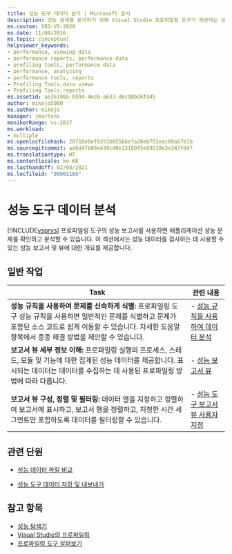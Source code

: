 ```yaml
---
title: 성능 도구 데이터 분석 | Microsoft 문서
description: 성능 문제를 분석하기 위해 Visual Studio 프로파일링 도구가 제공하는 성능 보고서 및 뷰에 관해 알아봅니다.
ms.custom: SEO-VS-2020
ms.date: 11/04/2016
ms.topic: conceptual
helpviewer_keywords:
- performance, viewing data
- performance reports, performance data
- profiling tools, performance data
- performance, analyzing
- performance tools, reports
- Profiling Tools,data views
- Profiling Tools,reports
ms.assetid: ae3e198a-b994-4ecb-a633-dec98bd4fd45
author: mikejo5000
ms.author: mikejo
manager: jmartens
monikerRange: vs-2017
ms.workload:
- multiple
ms.openlocfilehash: 20718e0ef9351b055bbefa28eb751eac88a67b1b
ms.sourcegitcommit: ae6d47b09a439cd0e13180f5e89510e3e347fd47
ms.translationtype: HT
ms.contentlocale: ko-KR
ms.lasthandoff: 02/08/2021
ms.locfileid: "99901165"
---
```

# <a name="analyze-performance-tools-data"></a>성능 도구 데이터 분석
[!INCLUDE[vsprvs](../code-quality/includes/vsprvs_md.md)] 프로파일링 도구의 성능 보고서를 사용하면 애플리케이션 성능 문제를 확인하고 분석할 수 있습니다. 이 섹션에서는 성능 데이터를 검사하는 데 사용할 수 있는 성능 보고서 및 뷰에 대한 개요를 제공합니다.

## <a name="common-tasks"></a>일반 작업

|Task|관련 내용|
|----------|---------------------|
|**성능 규칙을 사용하여 문제를 신속하게 식별:** 프로파일링 도구 성능 규칙을 사용하면 일반적인 문제를 식별하고 문제가 포함된 소스 코드로 쉽게 이동할 수 있습니다. 자세한 도움말 항목에서 종종 해결 방법을 제안할 수 있습니다.|-   [성능 규칙을 사용하여 데이터 분석](../profiling/using-performance-rules-to-analyze-data.md)|
|**보고서 뷰 세부 정보 이해:** 프로파일링 실행의 프로세스, 스레드, 모듈 및 기능에 대한 집계된 성능 데이터를 제공합니다. 표시되는 데이터는 데이터를 수집하는 데 사용된 프로파일링 방법에 따라 다릅니다.|-   [성능 보고서 뷰](../profiling/performance-report-views.md)|
|**보고서 뷰 구성, 정렬 및 필터링:** 데이터 열을 지정하고 정렬하여 보고서에 표시하고, 보고서 행을 정렬하고, 지정한 시간 세그먼트만 포함하도록 데이터를 필터링할 수 있습니다.|-   [성능 도구 보고서 뷰 사용자 지정](../profiling/customizing-performance-tools-report-views.md)|

## <a name="related-sections"></a>관련 단원
- [성능 데이터 파일 비교](../profiling/comparing-performance-data-files.md)

- [성능 도구 데이터 저장 및 내보내기](../profiling/saving-and-exporting-performance-tools-data.md)

## <a name="see-also"></a>참고 항목
- [성능 탐색기](../profiling/performance-explorer.md)
- [Visual Studio의 프로파일링](../profiling/index.yml)
- [프로파일링 도구 살펴보기](../profiling/profiling-feature-tour.md)
